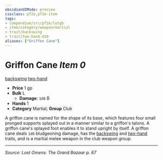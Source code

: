 ```yaml
---
obsidianUIMode: preview
cssclass: pf2e,pf2e-item
tags:
- compendium/src/pf2e/lotgb
- item/category/weapon/martial
- trait/backswing
- trait/two-hand-d10
aliases: ["Griffon Cane"]
---
```

# Griffon Cane *Item 0*  
[backswing](rules/traits/backswing.md "Backswing Weapon Trait")  [two-hand <d10>](rules/traits/two-hand-d10.md "Two-Hand Weapon Trait")  

- **Price** 1 gp
- **Bulk** L
  - **Damage**: `1d6` B
- **Hands** 1
- **Category** Martial; **Group** Club 

A griffon cane is named for the shape of its base, which features four small pronged supports splayed out in a manner similar to a griffon's talons. A griffon cane's splayed foot enables it to stand upright by itself. A griffon cane deals `1d6` bludgeoning damage, has the [backswing](rules/traits/backswing.md "Backswing Weapon Trait") and [two-hand <d10>](rules/traits/two-hand-d10.md "Two-Hand Weapon Trait") traits, and is a martial melee weapon in the club weapon group.


---
*Source: Lost Omens: The Grand Bazaar p. 67*